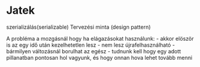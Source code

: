 # Jatek

szerializálás(serializable)
Tervezési minta (design pattern)

A probléma a mozgásnál hogy ha elágazásokat használunk:
	- akkor elöször is az egy idő után kezelhetetlen lesz
	- nem lesz újrafelhasználható
	- bármilyen változásnál borulhat az egész
	- tudnunk kell hogy egy adott pillanatban pontosan hol vagyunk,
	   és hogy onnan hova lehet tovább menni